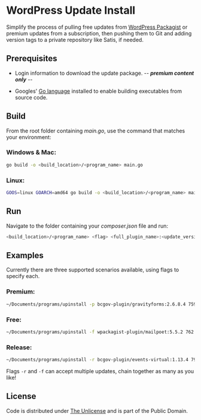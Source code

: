 # WordPress Update Install

Simplify the process of pulling free updates from [WordPress Packagist](https://repo.packagist.org) or premium updates from a subscription, then pushing them to Git and adding version tags to a private repository like Satis, if needed.

## Prerequisites

- Login information to download the update package. -- ***premium content only*** --

- Googles' [Go language](https://go.dev) installed to enable building executables from source code.

## Build

From the root folder containing *main.go*, use the command that matches your environment:

### Windows & Mac:

```bash
go build -o <build_location>/<program_name> main.go
```

### Linux:

```bash
GOOS=linux GOARCH=amd64 go build -o <build_location>/<program_name> main.go
```

## Run

Navigate to the folder containing your *composer.json* file and run:

```bash
<build_location>/<program_name> <flag> <full_plugin_name>:<update_version> <jira_ticket_number>
```

## Examples

Currently there are three supported scenarios available, using flags to specify each.

### Premium:

```bash
~/Documents/programs/upinstall -p bcgov-plugin/gravityforms:2.6.8.4 759
```

### Free:

```bash
~/Documents/programs/upinstall -f wpackagist-plugin/mailpoet:5.5.2 762
```

### Release:

```bash
~/Documents/programs/upinstall -r bcgov-plugin/events-virtual:1.13.4 795
```

Flags `-r` and `-f` can accept multiple updates, chain together as many as you like!

## License

Code is distributed under [The Unlicense](https://github.com/nausicaan/free/blob/main/LICENSE.md) and is part of the Public Domain.
